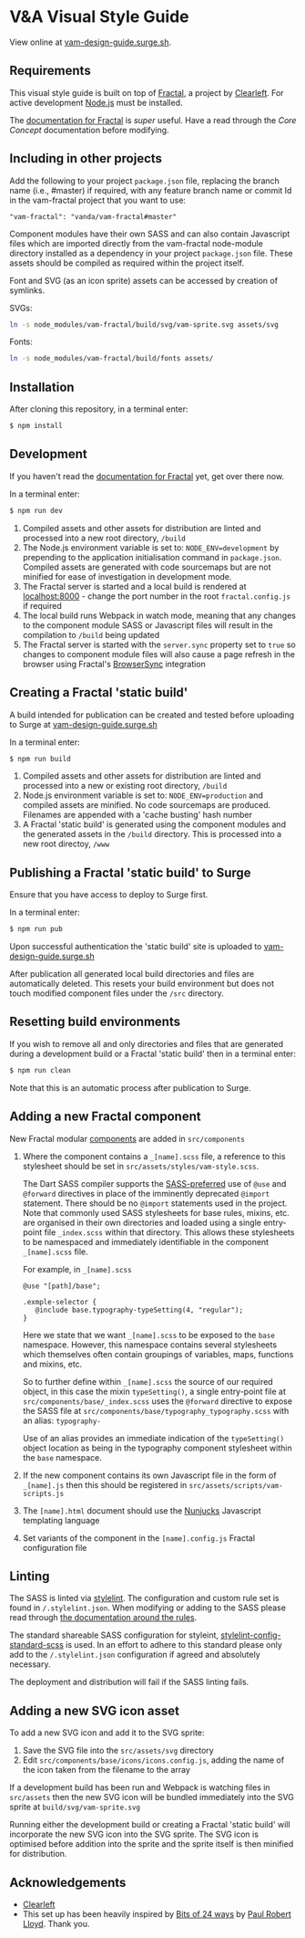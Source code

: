 # V&A Visual Style Guide

View online at [vam-design-guide.surge.sh](https://vam-design-guide.surge.sh).

## Requirements

This visual style guide is built on top of [Fractal](https://github.com/frctl/fractal), a project by [Clearleft](http://clearleft.com/). For active development [Node.js](https://nodejs.org/) must be installed.

The [documentation for Fractal](http://fractal.build/guide) is *super* useful. Have a read through the *Core Concept* documentation before modifying.

## Including in other projects

Add the following to your project `package.json` file, replacing the branch name (i.e., #master) if required, with any feature branch name or commit Id in the vam-fractal project that you want to use:

```
"vam-fractal": "vanda/vam-fractal#master"
```

Component modules have their own SASS and can also contain Javascript files which are imported directly from the vam-fractal node-module directory installed as a dependency in your project `package.json` file. These assets should be compiled as required within the project itself.

Font and SVG (as an icon sprite) assets can be accessed by creation of symlinks.

SVGs:
```bash
ln -s node_modules/vam-fractal/build/svg/vam-sprite.svg assets/svg
```

Fonts:
```bash
ln -s node_modules/vam-fractal/build/fonts assets/
```

## Installation

After cloning this repository, in a terminal enter:

```bash
$ npm install
```

## Development

If you haven't read the [documentation for Fractal](http://fractal.build/guide) yet, get over there now.

In a terminal enter:

```bash
$ npm run dev
```

1. Compiled assets and other assets for distribution are linted and processed into a new root directory, `/build`
2. The Node.js environment variable is set to: `NODE_ENV=development` by prepending to the application initialisation command in `package.json`. Compiled assets are generated with code sourcemaps but are not minified for ease of investigation in development mode.
3. The Fractal server is started and a local build is rendered at [localhost:8000](http://localhost:8000) - change the port number in the root `fractal.config.js` if required
4. The local build runs Webpack in watch mode, meaning that any changes to the component module SASS or Javascript files will result in the compilation to `/build` being updated
5. The Fractal server is started with the `server.sync` property set to `true` so changes to component module files will also cause a page refresh in the browser using Fractal's [BrowserSync](https://www.browsersync.io/) integration

## Creating a Fractal 'static build'

A build intended for publication can be created and tested before uploading to Surge at [vam-design-guide.surge.sh](https://vam-design-guide.surge.sh)

In a terminal enter:

```bash
$ npm run build
```
1. Compiled assets and other assets for distribution are linted and processed into a new or existing root directory, `/build`
2. Node.js environment variable is set to: `NODE_ENV=production` and compiled assets are minified. No code sourcemaps are produced. Filenames are appended with a 'cache busting' hash number
3. A Fractal 'static build' is generated using the component modules and the generated assets in the `/build` directory. This is processed into a new root directoy, `/www` 

## Publishing a Fractal 'static build' to Surge

Ensure that you have access to deploy to Surge first.

In a terminal enter:

```bash
$ npm run pub
```

Upon successful authentication the 'static build' site is uploaded to [vam-design-guide.surge.sh](https://vam-design-guide.surge.sh)

After publication all generated local build directories and files are automatically deleted. This resets your build environment but does not touch modified component files under the `/src` directory.

## Resetting build environments

If you wish to remove all and only directories and files that are generated during a development build or a Fractal 'static build' then in a terminal enter:

```bash
$ npm run clean
```

Note that this is an automatic process after publication to Surge.

## Adding a new Fractal component

New Fractal modular [components](http://fractal.build/guide/components) are added in `src/components`

1. Where the component contains a `_[name].scss` file, a reference to this stylesheet should be set in `src/assets/styles/vam-style.scss`.

   The Dart SASS compiler supports the [SASS-preferred](https://sass-lang.com/documentation/at-rules/at-rules) use of `@use` and `@forward` directives in place of the imminently deprecated `@import` statement. There should be no `@import` statements used in the project. Note that commonly used SASS stylesheets for base rules, mixins, etc. are organised in their own directories and loaded using a single entry-point file `_index.scss` within that directory. This allows these stylesheets to be namespaced and immediately identifiable in the component `_[name].scss` file.
   
   For example, in `_[name].scss`


   ```
   @use "[path]/base";

   .exmple-selector {
      @include base.typography-typeSetting(4, "regular");
   }
   ```
   Here we state that we want `_[name].scss` to be exposed to the `base` namespace. However, this namespace contains several stylesheets which themselves often contain groupings of variables, maps, functions and mixins, etc. 
   
   So to further define within `_[name].scss` the source of our required object, in this case the mixin `typeSetting()`, a single entry-point file at `src/components/base/_index.scss` uses the `@forward` directive to expose the SASS file at `src/components/base/typography_typography.scss` with an alias: `typography-`

   Use of an alias provides an immediate indication of the `typeSetting()` object location as being in the typography component stylesheet within the `base` namespace.

2. If the new component contains its own Javascript file in the form of `_[name].js` then this should be registered in `src/assets/scripts/vam-scripts.js` 

3. The `[name].html` document should use the [Nunjucks](https://mozilla.github.io/nunjucks/) Javascript templating language

4. Set variants of the component in the `[name].config.js` Fractal configuration file

## Linting

The SASS is linted via [stylelint](https://stylelint.io/). The configuration and custom rule set is found in `/.stylelint.json`. When modifying or adding to the SASS please read through [the documentation around the rules](https://stylelint.io/user-guide/rules). 

The standard shareable SASS configuration for styleint, [stylelint-config-standard-scss](https://github.com/stylelint-scss/stylelint-config-standard-scss) is used. In an effort to adhere to this standard please only add to the `/.stylelint.json` configuration if agreed and absolutely necessary.

The deployment and distribution will fail if the SASS linting fails.



## Adding a new SVG icon asset

To add a new SVG icon and add it to the SVG sprite:

1. Save the SVG file into the `src/assets/svg` directory
2. Edit `src/components/base/icons/icons.config.js`, adding the name of the icon taken from the filename to the array

If a development build has been run and Webpack is watching files in `src/assets` then the new SVG icon will be bundled immediately into the SVG sprite at `build/svg/vam-sprite.svg`

Running either the development build or creating a Fractal 'static build' will incorporate the new SVG icon into the SVG sprite. The SVG icon is optimised before addition into the sprite and the sprite itself is then minified for distribution.

## Acknowledgements

- [Clearleft](http://clearleft.com/)
- This set up has been heavily inspired by [Bits of 24 ways](http://bits.24ways.org/) by [Paul Robert Lloyd](https://github.com/paulrobertlloyd). Thank you.
